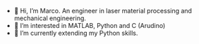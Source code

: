 - 👋 Hi, I’m Marco. An engineer in laser material processing and mechanical engineering.
- 👀 I’m interested in MATLAB, Python and C (Arudino)
- 🌱 I’m currently extending my Python skills.

<!---
MSmarra/MSmarra is a ✨ special ✨ repository because its `README.md` (this file) appears on your GitHub profile.
You can click the Preview link to take a look at your changes.
--->

